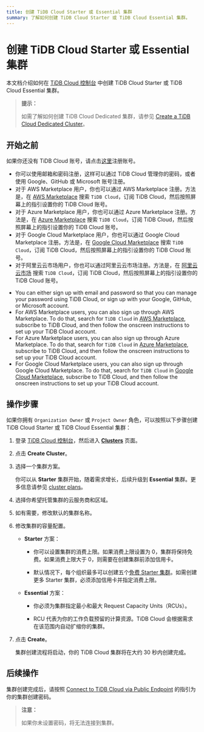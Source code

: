```yaml
---
title: 创建 TiDB Cloud Starter 或 Essential 集群
summary: 了解如何创建 TiDB Cloud Starter 或 TiDB Cloud Essential 集群。
---
```


# 创建 TiDB Cloud Starter 或 Essential 集群

本文档介绍如何在 [TiDB Cloud 控制台](https://tidbcloud.com/) 中创建 TiDB Cloud Starter 或 TiDB Cloud Essential 集群。

> **提示：**
>
> 如需了解如何创建 TiDB Cloud Dedicated 集群，请参见 [Create a TiDB Cloud Dedicated Cluster](/tidb-cloud/create-tidb-cluster.md)。

## 开始之前

如果你还没有 TiDB Cloud 账号，请点击[这里](https://tidbcloud.com/signup)注册账号。

<CustomContent language="en,zh">

- 你可以使用邮箱和密码注册，这样可以通过 TiDB Cloud 管理你的密码，或者使用 Google、GitHub 或 Microsoft 账号注册。
- 对于 AWS Marketplace 用户，你也可以通过 AWS Marketplace 注册。方法是，在 [AWS Marketplace](https://aws.amazon.com/marketplace) 搜索 `TiDB Cloud`，订阅 TiDB Cloud，然后按照屏幕上的指引设置你的 TiDB Cloud 账号。
- 对于 Azure Marketplace 用户，你也可以通过 Azure Marketplace 注册。方法是，在 [Azure Marketplace](https://azuremarketplace.microsoft.com) 搜索 `TiDB Cloud`，订阅 TiDB Cloud，然后按照屏幕上的指引设置你的 TiDB Cloud 账号。
- 对于 Google Cloud Marketplace 用户，你也可以通过 Google Cloud Marketplace 注册。方法是，在 [Google Cloud Marketplace](https://console.cloud.google.com/marketplace) 搜索 `TiDB Cloud`，订阅 TiDB Cloud，然后按照屏幕上的指引设置你的 TiDB Cloud 账号。
- 对于阿里云云市场用户，你也可以通过阿里云云市场注册。方法是，在 [阿里云云市场](https://marketplace.alibabacloud.com/) 搜索 `TiDB Cloud`，订阅 TiDB Cloud，然后按照屏幕上的指引设置你的 TiDB Cloud 账号。

</CustomContent>

<CustomContent language="ja">

- You can either sign up with email and password so that you can manage your password using TiDB Cloud, or sign up with your Google, GitHub, or Microsoft account.
- For AWS Marketplace users, you can also sign up through AWS Marketplace. To do that, search for `TiDB Cloud` in [AWS Marketplace](https://aws.amazon.com/marketplace), subscribe to TiDB Cloud, and then follow the onscreen instructions to set up your TiDB Cloud account.
- For Azure Marketplace users, you can also sign up through Azure Marketplace. To do that, search for `TiDB Cloud` in [Azure Marketplace](https://azuremarketplace.microsoft.com), subscribe to TiDB Cloud, and then follow the onscreen instructions to set up your TiDB Cloud account.
- For Google Cloud Marketplace users, you can also sign up through Google Cloud Marketplace. To do that, search for `TiDB Cloud` in [Google Cloud Marketplace](https://console.cloud.google.com/marketplace), subscribe to TiDB Cloud, and then follow the onscreen instructions to set up your TiDB Cloud account.

</CustomContent>

## 操作步骤

如果你拥有 `Organization Owner` 或 `Project Owner` 角色，可以按照以下步骤创建 TiDB Cloud Starter 或 TiDB Cloud Essential 集群：

1. 登录 [TiDB Cloud 控制台](https://tidbcloud.com/)，然后进入 [**Clusters**](https://tidbcloud.com/project/clusters) 页面。

2. 点击 **Create Cluster**。

3. 选择一个集群方案。

    你可以从 **Starter** 集群开始，随着需求增长，后续升级到 **Essential** 集群。更多信息请参见 [cluster plans](/tidb-cloud/select-cluster-tier.md)。

4. 选择你希望托管集群的云服务商和区域。

5. 如有需要，修改默认的集群名称。

6. 修改集群的容量配置。

    - **Starter** 方案：

        - 你可以设置集群的消费上限。如果消费上限设置为 0，集群将保持免费。如果消费上限大于 0，则需要在创建集群前添加信用卡。

        - 默认情况下，每个组织最多可以创建五个[免费 Starter 集群](/tidb-cloud/select-cluster-tier.md#tidb-cloud-serverless)。如需创建更多 Starter 集群，必须添加信用卡并指定消费上限。

    - **Essential** 方案：

        - 你必须为集群指定最小和最大 Request Capacity Units（RCUs）。

        - RCU 代表为你的工作负载预留的计算资源。TiDB Cloud 会根据需求在该范围内自动扩缩你的集群。

7. 点击 **Create**。

    集群创建流程将启动，你的 TiDB Cloud 集群将在大约 30 秒内创建完成。

## 后续操作

集群创建完成后，请按照 [Connect to TiDB Cloud via Public Endpoint](/tidb-cloud/connect-via-standard-connection-serverless.md) 的指引为你的集群创建密码。

> **注意：**
>
> 如果你未设置密码，将无法连接到集群。